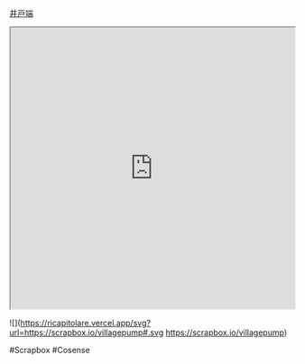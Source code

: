 [井戸端](https://scrapbox.io/villagepump/)

<iframe style="width:100%; height: 500px;" src="https://scrapbox.io/stream/villagepump/" name="villagepump" style="position:fixed; top:0px; left:0; bottom:0; right:0; width:100%; height:100%; border:none; margin:0; padding:0; overflow:hidden; "></iframe>

![](https://ricapitolare.vercel.app/svg?url=https://scrapbox.io/villagepump#.svg https://scrapbox.io/villagepump)

#Scrapbox
#Cosense